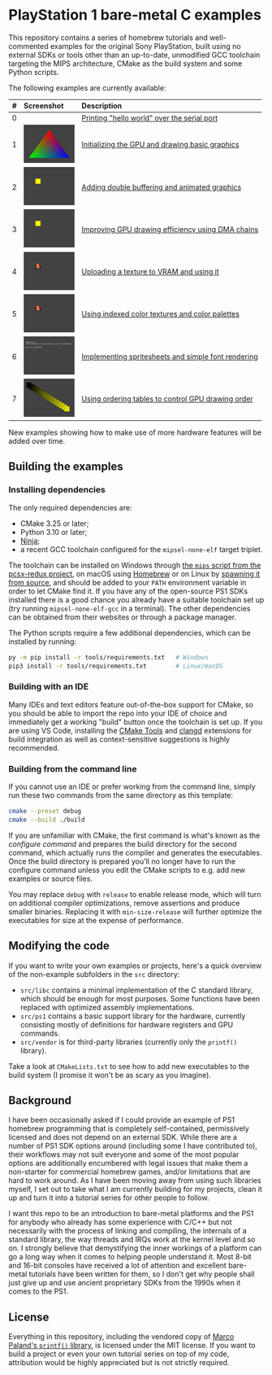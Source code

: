 
# PlayStation 1 bare-metal C examples

This repository contains a series of homebrew tutorials and well-commented
examples for the original Sony PlayStation, built using no external SDKs or
tools other than an up-to-date, unmodified GCC toolchain targeting the MIPS
architecture, CMake as the build system and some Python scripts.

The following examples are currently available:

| #   | Screenshot                                                                    | Description                                                                       |
| --: | :---------------------------------------------------------------------------- | :-------------------------------------------------------------------------------- |
|   0 |                                                                               | [Printing "hello world" over the serial port](src/00_helloWorld/main.c)           |
|   1 | <img alt="Chapter 1" src="src/01_basicGraphics/screenshot.png" width="100" /> | [Initializing the GPU and drawing basic graphics](src/01_basicGraphics/main.c)    |
|   2 | <img alt="Chapter 2" src="src/02_doubleBuffer/screenshot.png" width="100" />  | [Adding double buffering and animated graphics](src/02_doubleBuffer/main.c)       |
|   3 | <img alt="Chapter 3" src="src/03_dmaChain/screenshot.png" width="100" />      | [Improving GPU drawing efficiency using DMA chains](src/03_dmaChain/main.c)       |
|   4 | <img alt="Chapter 4" src="src/04_textures/screenshot.png" width="100" />      | [Uploading a texture to VRAM and using it](src/04_textures/main.c)                |
|   5 | <img alt="Chapter 5" src="src/05_palettes/screenshot.png" width="100" />      | [Using indexed color textures and color palettes](src/05_palettes/main.c)         |
|   6 | <img alt="Chapter 6" src="src/06_fonts/screenshot.png" width="100" />         | [Implementing spritesheets and simple font rendering](src/06_fonts/main.c)        |
|   7 | <img alt="Chapter 7" src="src/07_orderingTable/screenshot.png" width="100" /> | [Using ordering tables to control GPU drawing order](src/07_orderingTable/main.c) |

New examples showing how to make use of more hardware features will be added
over time.

## Building the examples

### Installing dependencies

The only required dependencies are:

- CMake 3.25 or later;
- Python 3.10 or later;
- [Ninja](https://ninja-build.org/);
- a recent GCC toolchain configured for the `mipsel-none-elf` target triplet.

The toolchain can be installed on Windows through
[the `mips` script from the pcsx-redux project](https://github.com/grumpycoders/pcsx-redux/tree/main/src/mips/psyqo/GETTING_STARTED.md#windows),
on macOS using
[Homebrew](https://github.com/grumpycoders/pcsx-redux/tree/main/src/mips/psyqo/GETTING_STARTED.md#macos)
or on Linux by
[spawning it from source](https://github.com/grumpycoders/pcsx-redux/blob/main/tools/linux-mips/spawn-compiler.sh),
and should be added to your `PATH` environment variable in order to let CMake
find it. If you have any of the open-source PS1 SDKs installed there is a good
chance you already have a suitable toolchain set up (try running
`mipsel-none-elf-gcc` in a terminal). The other dependencies can be obtained
from their websites or through a package manager.

The Python scripts require a few additional dependencies, which can be installed
by running:

```bash
py -m pip install -r tools/requirements.txt   # Windows
pip3 install -r tools/requirements.txt        # Linux/macOS
```
### Building with an IDE

Many IDEs and text editors feature out-of-the-box support for CMake, so you
should be able to import the repo into your IDE of choice and immediately get a
working "build" button once the toolchain is set up. If you are using VS Code,
installing the
[CMake Tools](https://marketplace.visualstudio.com/items?itemName=ms-vscode.cmake-tools)
and [clangd](https://clangd.llvm.org) extensions for build integration as well
as context-sensitive suggestions is highly recommended.

### Building from the command line

If you cannot use an IDE or prefer working from the command line, simply run
these two commands from the same directory as this template:

```bash
cmake --preset debug
cmake --build ./build
```

If you are unfamiliar with CMake, the first command is what's known as the
*configure command* and prepares the build directory for the second command,
which actually runs the compiler and generates the executables. Once the build
directory is prepared you'll no longer have to run the configure command unless
you edit the CMake scripts to e.g. add new examples or source files.

You may replace `debug` with `release` to enable release mode, which will turn
on additional compiler optimizations, remove assertions and produce smaller
binaries. Replacing it with `min-size-release` will further optimize the
executables for size at the expense of performance.

## Modifying the code

If you want to write your own examples or projects, here's a quick overview of
the non-example subfolders in the `src` directory:

- `src/libc` contains a minimal implementation of the C standard library, which
  should be enough for most purposes. Some functions have been replaced with
  optimized assembly implementations.
- `src/ps1` contains a basic support library for the hardware, currently
  consisting mostly of definitions for hardware registers and GPU commands.
- `src/vendor` is for third-party libraries (currently only the `printf()`
  library).

Take a look at `CMakeLists.txt` to see how to add new executables to the build
system (I promise it won't be as scary as you imagine).

## Background

I have been occasionally asked if I could provide an example of PS1 homebrew
programming that is completely self-contained, permissively licensed and does
not depend on an external SDK. While there are a number of PS1 SDK options
around (including some I have contributed to), their workflows may not suit
everyone and some of the most popular options are additionally encumbered with
legal issues that make them a non-starter for commercial homebrew games, and/or
limitations that are hard to work around. As I have been moving away from using
such libraries myself, I set out to take what I am currently building for my
projects, clean it up and turn it into a tutorial series for other people to
follow.

I want this repo to be an introduction to bare-metal platforms and the PS1 for
anybody who already has some experience with C/C++ but not necessarily with the
process of linking and compiling, the internals of a standard library, the way
threads and IRQs work at the kernel level and so on. I strongly believe that
demystifying the inner workings of a platform can go a long way when it comes to
helping people understand it. Most 8-bit and 16-bit consoles have received a lot
of attention and excellent bare-metal tutorials have been written for them, so I
don't get why people shall just give up and use ancient proprietary SDKs from
the 1990s when it comes to the PS1.

## License

Everything in this repository, including the vendored copy of
[Marco Paland's `printf()` library](https://github.com/mpaland/printf), is
licensed under the MIT license. If you want to build a project or even your own
tutorial series on top of my code, attribution would be highly appreciated but
is not strictly required.
